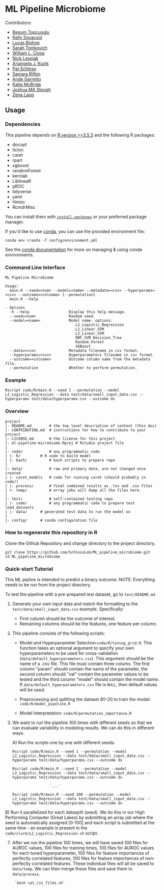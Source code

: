 # ML Pipeline Microbiome

Contributors:
- [Begum Topcuoglu](https://github.com/BTopcuoglu)
- [Kelly Sovacool](https://github.com/kelly-sovacool)
- [Lucas Bishop](https://github.com/lucas-bishop)
- [Sarah Tomkovich](https://github.com/tomkoset)
- [William L. Close](https://github.com/wclose)
- [Nick Lesniak](https://github.com/nlesniak)
- [Ariangela J. Kozik](https://github.com/aj-kozik)
- [Pat Schloss](https://github.com/pschloss)
- [Samara Rifkin](https://github.com/sbrifkin)
- [Ande Garretto](https://github.com/agarretto96)
- [Katie McBride](https://github.com/ktmcb)
- [Joshua MA Stough](https://github.com/jmastough)
- [Zena Lapp](https://github.com/zenalapp)

## Usage

### Dependencies

This pipeline depends on [R version >=3.5.3](https://www.r-project.org/) and the following R packages:

- docopt
- tictoc
- caret
- rpart
- xgboost
- randomForest
- kernlab
- LiblineaR
- pROC
- tidyverse
- yaml
- Hmisc
- RcmdrMisc

You can install them with [`install.packages`](https://cran.r-project.org/doc/manuals/r-release/R-admin.html#Installing-packages) or your preferred package manager.

If you'd like to use [conda](https://conda.io/projects/conda/en/latest/), you can use the provided environment file:
```
conda env create -f config/environment.yml
```

See the [conda documentation](https://conda.io/projects/conda/en/latest/user-guide/getting-started.html#managing-environments) for more on managing & using conda environments.

### Command Line Interface

```
ML Pipeline Microbiome

Usage:
  main.R --seed=<num> --model=<name> --metadata=<csv> --hyperparams=<csv> --outcome=<colname> [--permutation]
  main.R --help

- Options
  -h --help                  Display this help message.
  --seed=<num>               Random seed.
  --model=<name>             Model name. options:
                                L2_Logistic_Regression
                                L1_Linear_SVM
                                L2_Linear_SVM
                                RBF_SVM Decision_Tree
                                Random_Forest
                                XGBoost
  --data=<csv>               Metadata filename in csv format.
  --hyperparams=<csv>        Hyperparameters filename in csv format.
  --outcome=<colname>        Outcome column name from the metadata file.
  --permutation              Whether to perform permutation.

```

### Example

```
Rscript code/R/main.R --seed 1 --permutation --model L2_Logistic_Regression --data test/data/small_input_data.csv --hyperparams test/data/hyperparams.csv --outcome dx
```

### Overview

	project
	|- README.md       	# the top level description of content (this doc)
	|- CONTRIBUTING.md	# instructions for how to contribute to your project
	|- LICENSE.md      	# the license for this project
  	|- ml-pipeline-microbiome.Rproj	# Rstudio project file
  	|
	|- code/          	# any programmatic code
	| |- R/    		# R code to build model
	| |- bash/     		# bash scripts to prepare repo
  	|
	|- data/           	# raw and primary data, are not changed once created
	| |- caret_models	# code for running caret (should probably in code/)
	| |- process/     	# final combined results as .tsv and .csv files
	| +- temp/     		# array jobs will dump all the files here.
  	|
  	|- test/          	# self-contained testing repo
  	| |- code/  		# any programmatic code to prepare test load_datasets
  	| |- data/		# generated test data to run the model on
  	|
	|- config/		# conda configuration file


### How to regenerate this repository in R

Clone the Github Repository and change directory to the project directory.

```
git clone https://github.com/SchlossLab/ML_pipeline_microbiome.git
cd ML_pipeline_microbiome
```
### Quick-start Tutorial

This ML pipline is intended to predict a binary outcome.
NOTE: Everything needs to be run from the project directory.

To test the pipeline with a pre-prepared test dataset, go to `test/README.md`

1. Generate your own input data and match the formatting to the `test/data/small_input_data.csv` example.
Specifically:
	- First column should be the outcome of interest.
	- Remaining columns should be the features, one feature per column.

2. This pipeline consists of the following scripts:

	* Model and Hyperparameter Selection:`code/R/tuning_grid.R`: This function takes an optional argument to specify your own hyperparameters to be used for cross-validation (`data/default_hyperparameters.csv`). This argument should be the name of a .csv file. This file must contain three colums. The first column "param" should contain the name of the parameter, the second column should "val" contain the parameter values to be tested and the third column "model" should contain the model name. If `data/default_hyperparameters.csv` file is `NULL`, then default values will be used.

	* Preprocessing and splitting the dataset 80-20 to train the model: `code/R/model_pipeline.R`

	* Model Interpretation: `code/R/permutation_importance.R`

3. We want to run the pipeline 100 times with different seeds so that we can evaluate variability in modeling results. We can do this in different ways.

	A) Run the scripts one by one with different seeds:

	`Rscript code/R/main.R --seed 1 --permutation --model L2_Logistic_Regression --data test/data/small_input_data.csv --hyperparams test/data/hyperparams.csv --outcome dx`

	`Rscript code/R/main.R --seed 2 --permutation --model L2_Logistic_Regression --data test/data/small_input_data.csv --hyperparams test/data/hyperparams.csv --outcome dx`


						`...`

	`Rscript code/R/main.R --seed 100 --permutation --model L2_Logistic_Regression --data test/data/small_input_data.csv --hyperparams test/data/hyperparams.csv --outcome dx`

  B) Run it parallelized for each datasplit (seed). We do this in our High Performing Computer (Great Lakes) by submitting an array job where the seed is automatically assigned [0-100] and each script is submitted at the same time - an example is present in the `code/slurm/L2_Logistic_Regression.sh` script.


7. After we run the pipeline 100 times, we will have saved 100 files for AUROC values, 100 files for training times, 100 files for AUROC values for each tuned hyperparameter, 100 files for feature importances of perfectly correlated features, 100 files for feature importances of non-perfectly correlated features. These individual files will all be saved to `data/temp`. We can then merge these files and save them to `data/process`.

		`bash cat_csv_files.sh`
